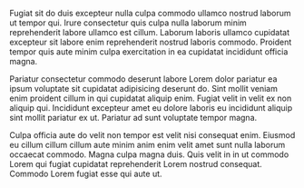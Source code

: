 Fugiat sit do duis excepteur nulla culpa commodo ullamco nostrud laborum ut tempor qui. Irure consectetur quis culpa nulla laborum minim reprehenderit labore ullamco est cillum. Laborum laboris ullamco cupidatat excepteur sit labore enim reprehenderit nostrud laboris commodo. Proident tempor quis aute minim culpa exercitation in ea cupidatat incididunt officia magna.

Pariatur consectetur commodo deserunt labore Lorem dolor pariatur ea ipsum voluptate sit cupidatat adipisicing deserunt do. Sint mollit veniam enim proident cillum in qui cupidatat aliquip enim. Fugiat velit in velit ex non aliquip qui. Incididunt excepteur amet eu dolore laboris eu incididunt aliquip sint mollit pariatur ex ut. Pariatur ad sunt voluptate tempor magna.

Culpa officia aute do velit non tempor est velit nisi consequat enim. Eiusmod eu cillum cillum cillum aute minim anim enim velit amet sunt nulla laborum occaecat commodo. Magna culpa magna duis. Quis velit in in ut commodo Lorem qui fugiat cupidatat reprehenderit Lorem nostrud consequat. Commodo Lorem fugiat esse qui aute ut.